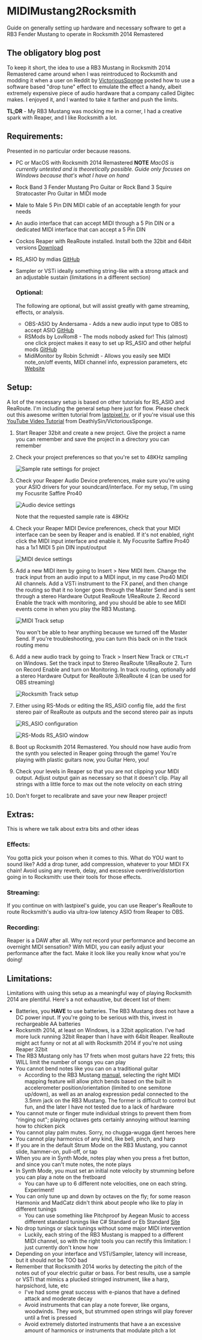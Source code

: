 # MIDIMustang2Rocksmith
Guide on generally setting up hardware and necessary software to get a RB3 Fender Mustang to operate in Rocksmith 2014 Remastered

## The obligatory blog post

To keep it short, the idea to use a RB3 Mustang in Rocksmith 2014 Remastered came around when I was reintroduced to Rocksmith and modding it when a user on Reddit by [VictoriousSponge](https://www.reddit.com/user/VictoriousSponge) posted how to use a software based "drop tune" effect to emulate the effect a handy, albeit extremely expensive piece of audio hardware that a company called Digitec makes. I enjoyed it, and I wanted to take it farther and push the limits.

**TL;DR** - My RB3 Mustang was mocking me in a corner, I had a creative spark with Reaper, and I like Rocksmith a lot.

## Requirements:
Presented in no particular order because reasons.

- PC or MacOS with Rocksmith 2014 Remastered **NOTE** <em>MacOS is currently untested and is theoretically possible. Guide only focuses on Windows because that's what I have on hand</em>
- Rock Band 3 Fender Mustang Pro Guitar or Rock Band 3 Squire Stratocaster Pro Guitar in MIDI mode
- Male to Male 5 Pin DIN MIDI cable of an acceptable length for your needs
- An audio interface that can accept MIDI through a 5 Pin DIN or a dedicated MIDI interface that can accept a 5 Pin DIN
- Cockos Reaper with ReaRoute installed. Install both the 32bit and 64bit versions [Download](https://www.reaper.fm/purchase.php)
- RS_ASIO by mdias [GitHub](https://github.com/mdias/rs_asio)
- Sampler or VSTi ideally something string-like with a strong attack and an adjustable sustain (limitations in a different section)

    ### Optional:

    The following are optional, but will assist greatly with game streaming, effects, or analysis.

    - OBS-ASIO by Andersama - Adds a new audio input type to OBS to accept ASIO [GitHub](https://github.com/Andersama/obs-asio)
    - RSMods by LovRom8 - The mods nobody asked for! This (almost) one click project makes it easy to set up RS_ASIO and other helpful mods [GitHub](https://github.com/Lovrom8/RSMods)
    - MidiMonitor by Robin Schmidt - Allows you easily see MIDI note_on/off events, MIDI channel info, expression parameters, etc [Website](https://plugins4free.com/dev/255/)

## Setup:

A lot of the necessary setup is based on other tutorials for RS_ASIO and ReaRoute. I'm including the general setup here just for flow. Please check out this awesome written tutorial from [lastpixel.tv](https://lastpixel.tv/low-latency-rocksmith-obs-streaming-with-software-effects/), or if you're visual use this [YouTube Video Tutorial](https://www.youtube.com/watch?v=gBlOokiYPUU) from DeathlySin/VictoriousSponge.

1. Start Reaper 32bit and create a new project. Give the project a name you can remember and save the project in a directory you can remember
2. Check your project preferences so that you're set to 48KHz sampling 

    ![Sample rate settings for project](/Images/projectSettings.png "File > Project Settings or Alt+Enter on Windows")

3. Check your Reaper Audio Device preferences, make sure you're using your ASIO drivers for your soundcard/interface. For my setup, I'm using my Focusrite Saffire Pro40

    ![Audio device settings](/Images/reaperPreferences_audioDevice.png "Options > Preferences or CTRL+P on Windows")    

    Note that the requested sample rate is 48KHz
4. Check your Reaper MIDI Device preferences, check that your MIDI interface can be seen by Reaper and is enabled. If it's not enabled, right click the MIDI input interface and enable it. My Focusrite Saffire Pro40 has a 1x1 MIDI 5 pin DIN input/output

    ![MIDI device settings](/Images/reaperPreferences_MIDIDevice.png "Options > Preferences or CTRL+P on Windows")

5. Add a new MIDI item by going to Insert > New MIDI Item. Change the track input from an audio input to a MIDI input, in my case Pro40 MIDI All channels. Add a VSTi instrument to the FX panel, and then change the routing so that it no longer goes through the Master Send and is sent through a stereo Hardware Output ReaRoute 1/ReaRoute 2. Record Enable the track with monitoring, and you should be able to see MIDI events come in when you play the RB3 Mustang.

    ![MIDI Track setup](/Images/reaper_track1Setup.png "Mutliple steps at once, I know. Check out lastpixel's tutorial if you need more help")

    You won't be able to hear anything because we turned off the Master Send. If you're troubleshooting, you can turn this back on in the track routing menu
6. Add a new audio track by going to Track > Insert New Track or `CTRL+T` on Windows. Set the track input to Stereo ReaRoute 1/ReaRoute 2. Turn on Record Enable and turn on Monitoring. In track routing, optionally add a stereo Hardware Output for ReaRoute 3/ReaRoute 4 (can be used for OBS streaming) 

    ![Rocksmith Track setup](/Images/reaper_track2Setup.png "Now we're getting somewhere")

7. Either using RS-Mods or editing the RS_ASIO config file, add the first stereo pair of ReaRoute as outputs and the second stereo pair as inputs

    ![RS_ASIO configuration](/Images/rsasioSettings.png "RS_ASIO is picky. It needs to saved exactly like this")

    ![RS-Mods RS_ASIO window](/Images/rsMods_rsasioSEttings.png "It's all teal and stuff")

8. Boot up Rocksmith 2014 Remastered. You should now have audio from the synth you selected in Reaper going through the game! You're playing with plastic guitars now, you Guitar Hero, you!
9. Check your levels in Reaper so that you are not clipping your MIDI output. Adjust output gain as necessary so that it doesn't clip. Play all strings with a little force to max out the note velocity on each string
10. Don't forget to recalibrate and save your new Reaper project! 

## Extras:

This is where we talk about extra bits and other ideas

### Effects:

   You gotta pick your poison when it comes to this. What do YOU want to sound like? Add a drop tuner, add compression, whatever to your MIDI FX chain! Avoid using any reverb, delay, and excessive overdrive/distortion going in to Rocksmith: use their tools for those effects.
### Streaming:

   If you continue on with lastpixel's guide, you can use Reaper's ReaRoute to route Rocksmith's audio via ultra-low latency ASIO from Reaper to OBS.
### Recording:

   Reaper is a DAW after all. Why not record your performance and become an overnight MIDI sensation? With MIDI, you can easily adjust your performance after the fact. Make it look like you really know what you're doing!

## Limitations:

Limitations with using this setup as a meaningful way of playing Rocksmith 2014 are plentiful. Here's a not exhaustive, but decent list of them:

- Batteries, you **HAVE** to use batteries. The RB3 Mustang does not have a DC power input. If you're going to be serious with this, invest in rechargeable AA batteries
- Rocksmith 2014, at least on Windows, is a 32bit application. I've had more luck running 32bit Reaper than I have with 64bit Reaper. ReaRoute might act funny or not at all with Rocksmith 2014 if you're not using Reaper 32bit
- The RB3 Mustang only has 17 frets when most guitars have 22 frets; this WILL limit the number of songs you can play
- You cannot bend notes like you can on a traditional guitar
    - According to the RB3 Mustang [manual](https://www.manualsdir.com/manuals/103077/rock-band-fender-mustang-pro-guitar-rock-band-3.html?page=8), selecting the right MIDI mapping feature will allow pitch bends based on the built in accelerometer position/orientation (limited to one semitone up/down), as well as an analog expression pedal connected to the 3.5mm jack on the RB3 Mustang. The former is difficult to control but fun, and the later I have not tested due to a lack of hardware
- You cannot mute or finger mute individual strings to prevent them from "ringing out"; playing octaves gets certainly annoying without learning how to chicken pick
- You cannot play palm mutes. Sorry, no chugga-wugga djent heroes here
- You cannot play harmonics of any kind, like bell, pinch, and harp
- If you are in the default Strum Mode on the RB3 Mustang, you cannot slide, hammer-on, pull-off, or tap
- When you are in Synth Mode, notes play when you press a fret button, and since you can't mute notes, the note plays
- In Synth Mode, you must set an initial note velocity by strumming before you can play a note on the fretboard
    - You can have up to 6 different note velocities, one on each string. Experiment!
- You can only tune up and down by octaves on the fly; for some reason Harmonix and MadCatz didn't think about people who like to play in different tunings
    - You can use something like Pitchproof by Aegean Music to access different standard tunings like C# Standard or Eb Standard [Site](https://aegeanmusic.com/pitchproof-specs)
- No drop tunings or slack tunings without some major MIDI intervention
    - Luckily, each string of the RB3 Mustang is mapped to a different MIDI channel, so with the right tools you can rectify this limitation: I just currently don't know how
- Depending on your interface and VSTi/Sampler, latency will increase, but it should not be TOO bad
- Remember that Rocksmith 2014 works by detecting the pitch of the notes out of your electric guitar or bass. For best results, use a sample or VSTi that mimics a plucked stringed instrument, like a harp, harpsichord, lute, etc
    - I've had some great success with e-pianos that have a defined attack and moderate decay
    - Avoid instruments that can play a note forever, like organs, woodwinds. They work, but strummed open strings will play forever until a fret is pressed
    - Avoid extremely distorted instruments that have a an excessive amount of harmonics or instruments that modulate pitch a lot

